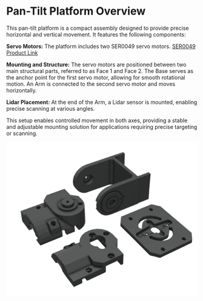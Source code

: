 # Pan-Tilt Platform Overview
This pan-tilt platform is a compact assembly designed to provide precise horizontal and vertical movement. It features the following components:

**Servo Motors:** The platform includes two SER0049 servo motors. [SER0049 Product Link]( https://www.mouser.fr/ProductDetail/DFRobot/SER0049?qs=zW32dvEIR3v8TNYUOYSkXg%3D%3D)

**Mounting and Structure:**
The servo motors are positioned between two main structural parts, referred to as Face 1 and Face 2.
The Base serves as the anchor point for the first servo motor, allowing for smooth rotational motion.
An Arm is connected to the second servo motor and moves horizontally.

**Lidar Placement:** At the end of the Arm, a Lidar sensor is mounted, enabling precise scanning at various angles.

This setup enables controlled movement in both axes, providing a stable and adjustable mounting solution for applications requiring precise targeting or scanning.

![Compact Pan-Tilt Platform Preview](./pan_tilt-platform.png)
